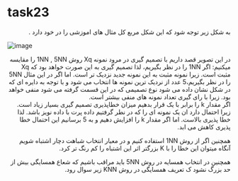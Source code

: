 # task23
 
<div   dir="rtl">
به شکل زیر توجه شود که این شکل مربع کل مثال های اموزشی را در خود دارد .
</div>

![image](https://user-images.githubusercontent.com/95109502/147122276-7875f27a-b758-4b53-b3ac-ae23a02f9d0c.png)

<div   dir="rtl">
در این تصویر قصد داریم با تصمیم گیری در مرود نمونه Xq روش 1NN , 5NN را مقایسه میکنیم:
اگر 1NN را در نظر بگیریم، لذا تصمیم گیری به این صورت خواهد بود که Xq مثبت است. زیرا نمونه مثبت به این نمونه جدید نزدیک تر است. اما اگر در این مثال 5NN را در نظر بگیریم،5 عدد از نردیک ترین نمونه ها انتخاب می شود و با توجه به دایره ای که در شکل نشان داده می شود نوع تصمیمی که در این قسمت گرفته می شود منفی خواهد بود. زیرا با رای گیری تعداد نمونه های منفی بیشتر است. 
</div>

<div   dir="rtl">
 اگر مقدار k را برابر با یک قرار بدهیم میزان خطاپذیری تصمیم گیری بسیار زیاد است. زیرا احتمال دارد ان یک نمونه ای را که در نطر گرفتیم داده پرت با داده نویز باشد. لذا خطا پذیری بالاست. اما اگر مقدار k را افزایش دهیم و به 5 برسانیم این احتمال خطا پذیری کاهش می ابد.
 
 همچنین اگر از روش 1NN استفاده کنیم و در معیار انتخاب شباهت دچار اشتباه شویم آنگاه میتوان این خطا را با K بزرگتر اثر این اشتباه را کم رنگ تر کرد. 
 
 همچنین در انتخاب همسایه در روش 5NN باید مراقب باشیم که شعاع همسایگی بیش از حد بزرگ نشود ک تعریف همسایگی در روش KNN زیر سوال رود.
</div>
